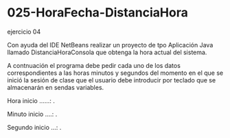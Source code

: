 # 025-HoraFecha-DistanciaHora
ejercicio 04

Con ayuda del IDE NetBeans realizar un proyecto de tpo Aplicación Java llamado
DistanciaHoraConsola que obtenga la hora actual del sistema.

A contnuación el programa debe pedir cada uno de los datos correspondientes a las horas
minutos y segundos del momento en el que se inició la sesión de clase que el usuario debe
introducir por teclado que se almacenarán en sendas variables.

Hora inicio ......: .

Minuto inicio ....: .

Segundo inicio ...: .
